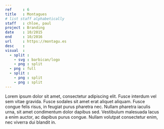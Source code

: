 ```yaml
---
ref     : 6
title   : Montagues
# list staff alphabetically
staff   : chloe, paul
project : Branding
date    : 10/2015
end     : 10/2016
url     : https://montagu.es
desc    :
visual  :
  - split :
    - svg : barbican/logo
    - png : split
  - png : full
  - split :
    - png : split
    - png : split
---
```


Lorem ipsum dolor sit amet, consectetur adipiscing elit. Fusce interdum vel sem vitae gravida. Fusce sodales sit amet erat aliquet aliquam. Fusce congue felis risus, in feugiat purus pharetra nec. Nullam pharetra iaculis urna, sit amet condimentum dolor dapibus sed. Vestibulum malesuada lacus a enim auctor, ac dapibus purus congue. Nullam volutpat consectetur enim, nec viverra dui blandit in.
